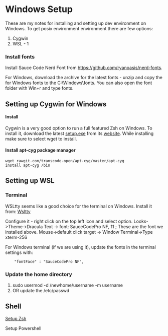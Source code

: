 # Windows Setup

These are my notes for installing and setting up dev environment on Windows. To get posix environment environment there are few options:
1. Cygwin
2. WSL - 1


### Install fonts
Install Sauce Code Nerd Font from https://github.com/ryanoasis/nerd-fonts.

For Windows, download the archive for the latest fonts - unzip and copy the for Windows fonts to the C:\Windows\fonts. You can also open the font folder with Win+r and type fonts.

## Setting up Cygwin for Windows

#### Install
Cygwin is a very good option to run a full featured Zsh on Windows. To install it, download the latest [setup.exe](https://cygwin.com/setup-x86_64.exe) from its [website](https://cygwin.com/install.html). While installing make sure to select wget to install.

#### Install apt-cyg package manager
```
wget rawgit.com/transcode-open/apt-cyg/master/apt-cyg
install apt-cyg /bin
```

## Setting up WSL

### Terminal
WSLtty seems like a good choice for the terminal on Windows. Install it from: [Wsltty](https://github.com/mintty/wsltty/releases)

Configure it - right click on the top left icon and select option.
Looks->Theme->Dracula
Text -> font: SauceCodePro NF, 11  ; These are the font we installed above.
Mouse->default click target -> Window
Terminal->Type xterm-256

For Windows terminal (if we are using it), update the fonts in the terminal settings with:

```
    "fontFace" : "SauceCodePro NF",
```

### Update the home directory

1. sudo usermod -d /newhome/username -m username
1. OR update the /etc/passwd
## Shell

[Setup Zsh](SetupZsh.md)

Setup Powershell

